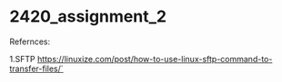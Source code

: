 # 2420_assignment_2


Refernces:

1.SFTP https://linuxize.com/post/how-to-use-linux-sftp-command-to-transfer-files/`
